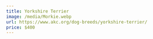 ```yaml
---
title: Yorkshire Terrier
image: /media/Morkie.webp
url: https://www.akc.org/dog-breeds/yorkshire-terrier/
price: $400
---
```

